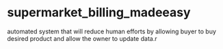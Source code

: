 # supermarket_billing_madeeasy
automated system that will reduce human efforts by allowing buyer to buy desired product and allow the owner to update data.r
